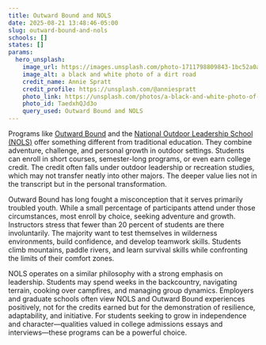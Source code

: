 ```yaml
---
title: Outward Bound and NOLS
date: 2025-08-21 13:48:46-05:00
slug: outward-bound-and-nols
schools: []
states: []
params:
  hero_unsplash:
    image_url: https://images.unsplash.com/photo-1711798809843-1bc52a0a79bf?crop=entropy&cs=tinysrgb&fit=max&fm=jpg&ixid=M3w3OTUzNDN8MHwxfHJhbmRvbXx8fHx8fHx8fDE3NTU4ODEzMjZ8&ixlib=rb-4.1.0&q=80&w=1080
    image_alt: a black and white photo of a dirt road
    credit_name: Annie Spratt
    credit_profile: https://unsplash.com/@anniespratt
    photo_link: https://unsplash.com/photos/a-black-and-white-photo-of-a-dirt-road-TaedxhQJd3o
    photo_id: TaedxhQJd3o
    query_used: Outward Bound and NOLS
---
```


Programs like [Outward Bound](https://www.outwardbound.org/) and the [National Outdoor Leadership School (NOLS)](https://nols.edu/) offer something different from traditional education. They combine adventure, challenge, and personal growth in outdoor settings. Students can enroll in short courses, semester-long programs, or even earn college credit. The credit often falls under outdoor leadership or recreation studies, which may not transfer neatly into other majors. The deeper value lies not in the transcript but in the personal transformation.

Outward Bound has long fought a misconception that it serves primarily troubled youth. While a small percentage of participants attend under those circumstances, most enroll by choice, seeking adventure and growth. Instructors stress that fewer than 20 percent of students are there involuntarily. The majority want to test themselves in wilderness environments, build confidence, and develop teamwork skills. Students climb mountains, paddle rivers, and learn survival skills while confronting the limits of their comfort zones.

NOLS operates on a similar philosophy with a strong emphasis on leadership. Students may spend weeks in the backcountry, navigating terrain, cooking over campfires, and managing group dynamics. Employers and graduate schools often view NOLS and Outward Bound experiences positively, not for the credits earned but for the demonstration of resilience, adaptability, and initiative. For students seeking to grow in independence and character—qualities valued in college admissions essays and interviews—these programs can be a powerful choice.

